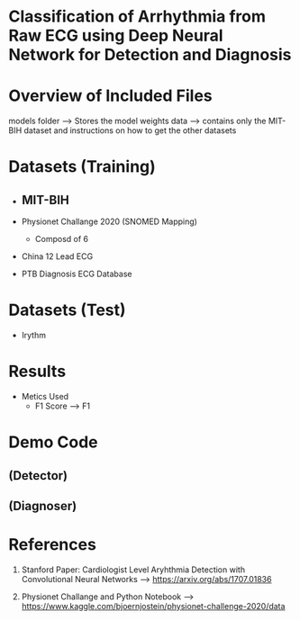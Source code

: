 # Classification of Arrhythmia from Raw ECG using Deep Neural Network for Detection and Diagnosis

# Overview of Included Files

models folder --> Stores the model weights
data --> contains only the MIT-BIH dataset and instructions on how to get the other datasets


# Datasets (Training)
  - MIT-BIH
    - 
    
  - Physionet Challange 2020 (SNOMED Mapping)
    - Composd of 6 
  
  - China 12 Lead ECG

  - PTB Diagnosis ECG Database

# Datasets (Test)
- Irythm 

# Results
  - Metics Used
    - F1 Score --> F1 

# Demo Code

## (Detector)

## (Diagnoser)


# References

  1. Stanford Paper: Cardiologist Level Aryhthmia Detection with Convolutional Neural Networks -->
https://arxiv.org/abs/1707.01836

  2. Physionet Challange and Python Notebook -->
https://www.kaggle.com/bjoernjostein/physionet-challenge-2020/data
